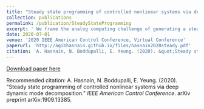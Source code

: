 ```yaml
---
title: "Steady state programming of controlled nonlinear systems via deep dynamic mode decomposition"
collection: publications
permalink: /publication/SteadyStateProgramming
excerpt: ' We frame the analog computing challenge of generating a steady state input-output function inside living cells. To program the steady state, a data-driven approach is taken wherein an approximation of the Koopman operator, identified via deep dynamic mode decomposition, is used to describe the dynamics of the system linearly. The new representation of the dynamics are then used to solve an optimization problem for the input which maximizes a direction in state space.'
date: 2020-07-01
venue: '2020 IEEE American Control Conference, Virtual Conference'
paperurl: 'http://aqibhasnain.github.io/files/hasnain2020steady.pdf'
citation: 'A. Hasnain, N. Boddupalli, E. Yeung. (2020). &quot;Steady state programming of controlled nonlinear systems via deep dynamic mode decomposition.&quot; <i>IEEE American Control Conference</i>. arXiv preprint arXiv:1909.13385.'
---
```

<!-- This paper is about the number 1. The number 2 is left for future work. -->

[Download paper here](http://aqibhasnain.github.io/files/hasnain2020steady.pdf)

Recommended citation: A. Hasnain, N. Boddupalli, E. Yeung. (2020). &quot;Steady state programming of controlled nonlinear systems via deep dynamic mode decomposition.&quot; <i>IEEE American Control Conference</i>. arXiv preprint arXiv:1909.13385.